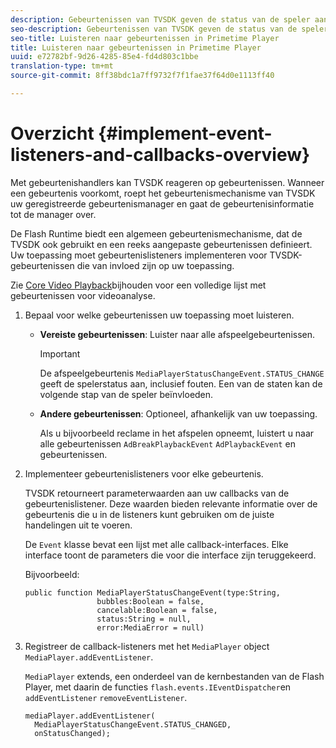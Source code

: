 ```yaml
---
description: Gebeurtenissen van TVSDK geven de status van de speler aan, fouten die optreden, de voltooiing van handelingen die u hebt aangevraagd, zoals een video die wordt afgespeeld, of handelingen die impliciet optreden, zoals een advertentie-bewerking.
seo-description: Gebeurtenissen van TVSDK geven de status van de speler aan, fouten die optreden, de voltooiing van handelingen die u hebt aangevraagd, zoals een video die wordt afgespeeld, of handelingen die impliciet optreden, zoals een advertentie-bewerking.
seo-title: Luisteren naar gebeurtenissen in Primetime Player
title: Luisteren naar gebeurtenissen in Primetime Player
uuid: e72782bf-9d26-4285-85e4-fd4d803c1bbe
translation-type: tm+mt
source-git-commit: 8ff38bdc1a7ff9732f7f1fae37f64d0e1113ff40

---
```



# Overzicht {#implement-event-listeners-and-callbacks-overview}

Met gebeurtenishandlers kan TVSDK reageren op gebeurtenissen. Wanneer een gebeurtenis voorkomt, roept het gebeurtenismechanisme van TVSDK uw geregistreerde gebeurtenismanager en gaat de gebeurtenisinformatie tot de manager over.

De Flash Runtime biedt een algemeen gebeurtenismechanisme, dat de TVSDK ook gebruikt en een reeks aangepaste gebeurtenissen definieert. Uw toepassing moet gebeurtenislisteners implementeren voor TVSDK-gebeurtenissen die van invloed zijn op uw toepassing.

Zie [Core Video Playback](https://marketing.adobe.com/resources/help/en_US/sc/appmeasurement/hbvideo/c_vhl_track-core-vid-playback.html)bijhouden voor een volledige lijst met gebeurtenissen voor videoanalyse.

1. Bepaal voor welke gebeurtenissen uw toepassing moet luisteren.

   * **Vereiste gebeurtenissen**: Luister naar alle afspeelgebeurtenissen.

      >[!IMPORTANT]
      >
      >De afspeelgebeurtenis `MediaPlayerStatusChangeEvent.STATUS_CHANGE` geeft de spelerstatus aan, inclusief fouten. Een van de staten kan de volgende stap van de speler beïnvloeden.

   * **Andere gebeurtenissen**: Optioneel, afhankelijk van uw toepassing.

      Als u bijvoorbeeld reclame in het afspelen opneemt, luistert u naar alle gebeurtenissen `AdBreakPlaybackEvent` `AdPlaybackEvent` en gebeurtenissen.

1. Implementeer gebeurtenislisteners voor elke gebeurtenis.

   TVSDK retourneert parameterwaarden aan uw callbacks van de gebeurtenislistener. Deze waarden bieden relevante informatie over de gebeurtenis die u in de listeners kunt gebruiken om de juiste handelingen uit te voeren.

   De `Event` klasse bevat een lijst met alle callback-interfaces. Elke interface toont de parameters die voor die interface zijn teruggekeerd.

   Bijvoorbeeld:

   ```
   public function MediaPlayerStatusChangeEvent(type:String,  
                   bubbles:Boolean = false,  
                   cancelable:Boolean = false,  
                   status:String = null,  
                   error:MediaError = null) 
   ```

1. Registreer de callback-listeners met het `MediaPlayer` object `MediaPlayer.addEventListener`.

   `MediaPlayer` extends, een onderdeel van de kernbestanden van de Flash Player, met daarin de functies `flash.events.IEventDispatcher`en `addEventListener` `removeEventListener`.

   ```
   mediaPlayer.addEventListener( 
     MediaPlayerStatusChangeEvent.STATUS_CHANGED,  
     onStatusChanged);
   ```


